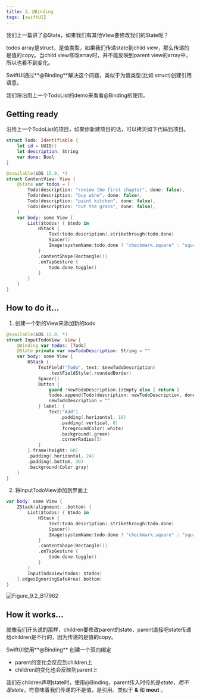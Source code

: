 ```yaml
---
title: 2、@Binding
tags: [swiftUI]
---
```


我们上一篇讲了@State，如果我们有其他VIew要修改我们的State呢？

todos array是struct，是值类型，如果我们传递state到child view，那么传递的是值的copy。当child view修改array时，并不能反映到parent view的array中，所以也看不到变化。

SwiftUI通过**@Binding**解决这个问题，类似于为值类型(比如 struct)创建引用语意。

我们将沿用上一个TodoList的demo来看看@Binding的使用。

## Getting ready

沿用上一个TodoList的项目，如果你新建项目的话，可以拷贝如下代码到项目。

```swift
struct Todo: Identifiable {
    let id = UUID()
    let description: String
    var done: Bool
}

@available(iOS 15.0, *)
struct ContentView: View {
    @State var todos = [
        Todo(description: "review the first chapter", done: false),
        Todo(description: "buy wine", done: false),
        Todo(description: "paint kitchen", done: false),
        Todo(description: "cut the grass", done: false),
    ]    
    var body: some View {
        List($todos) { $todo in
            HStack {
                Text(todo.description).strikethrough(todo.done)
                Spacer()
                Image(systemName:todo.done ? "checkmark.square" : "square")
            }
            .contentShape(Rectangle())
            .onTapGesture {
                todo.done.toggle()
            }
        }
    }
}
```

## How to do it…

1. 创建一个新的View来添加新的todo
```swift
@available(iOS 15.0, *)
struct InputTodoView: View {
    @Binding var todos: [Todo]
    @State private var newTodoDescription: String = ""
    var body: some View {
        HStack {
            TextField("Todo", text: $newTodoDescription)
                .textFieldStyle(.roundedBorder)
            Spacer()
            Button {
                guard !newTodoDescription.isEmpty else { return }
                todos.append(Todo(description: newTodoDescription, done: false))
                newTodoDescription = ""
            } label: {
                Text("Add")
                    .padding(.horizontal, 16)
                    .padding(.vertical, 8)
                    .foregroundColor(.white)
                    .background(.green)
                    .cornerRadius(5)
            }
        }.frame(height: 60)
        .padding(.horizontal, 24)
        .padding(.bottom, 30)
        .background(Color.gray)
    }
}
```

2. 将InputTodoView添加到界面上
```swift
var body: some View {
    ZStack(alignment: .bottom) {
        List($todos) { $todo in
            HStack {
                Text(todo.description).strikethrough(todo.done)
                Spacer()
                Image(systemName:todo.done ? "checkmark.square" : "square")
            }
            .contentShape(Rectangle())
            .onTapGesture {
                todo.done.toggle()
            }
        }
        InputTodoView(todos: $todos)
    }.edgesIgnoringSafeArea(.bottom)        
}
```

![Figure_9.2_B17962](https://tva1.sinaimg.cn/large/008i3skNgy1gyapo5ymqsj309q0jdq3i.jpg)

## How it works…

就像我们开头说的那样，children要修改parent的state，parent直接吧state传递给children是不行的，因为传递的是值的copy。

SwiftUI使用**@Binding** 创建一个双向绑定

- parent的变化会反应到children上
- children的变化也会反映到parent上

我们在children声明state时，使用@Binding，parent传入时传的是$state，而不是state。$符意味着我们传递的不是值，是引用。类似于 **&** 和 **inout** 。
